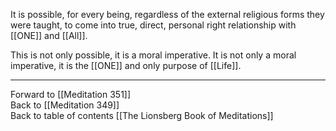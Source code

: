 It is possible, for every being, regardless of the external religious forms they were taught, to come into true, direct, personal right relationship with [[ONE]] and [[All]]. 

This is not only possible, it is a moral imperative. It is not only a moral imperative, it is the [[ONE]] and only purpose of [[Life]].

___

Forward to [[Meditation 351]]  
Back to [[Meditation 349]]  
Back to table of contents [[The Lionsberg Book of Meditations]]  